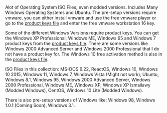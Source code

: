 Alot of Operating System ISO Files, even modded versions. Includes Many Windows Operating Systems and Ubuntu.
The pre-setup versions require vmware, you can either install vmware and use the free vmware player or go to the [product keys file](https://github.com/kiggy13/iso-database/files/9131619/product.keys.txt) and enter the free vmware workstation 16 key.

Some of the different Windows Versions require product keys. You can get the Windows XP Professional, Windows ME, Windows 95 and Windows 7 product keys from the [product keys file](https://github.com/kiggy13/iso-database/files/9131619/product.keys.txt). There are some versions like Windows 2000 Advanced Server and Windows 2000 Professional that I do not have a product key for. The Windows 10 free activation method is also in the [product keys file](https://github.com/kiggy13/iso-database/files/9131619/product.keys.txt).

ISO Files in this collection: MS-DOS 6.22, ReactOS, Windows 10, Windows 10 2015, Windows 11, Windows 7, Windows Vista (Might not work), Ubuntu, Windows 8.1, Windows 95, Windows 2000 Advanced Server, Windows 2000 Professional, Windows ME, Windows XP, Windows XP Ismailawy (Modded Windows), CentOS, Windows 10 Lite (Modded Windows).

There is also pre-setup versions of Windows like: Windows 98, Windows 1.0.1 (Coming Soon), Windows 3.1.
